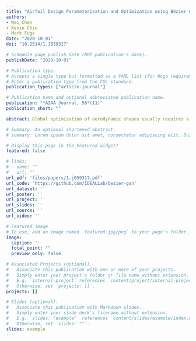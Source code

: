 ```yaml
---
title: "Airfoil Design Parameterization and Optimization using Bézier Generative Adversarial Networks"
authors:
- Wei_Chen
- Kevin Chiu
- Mark Fuge
date: "2020-10-01"
doi: "10.2514/1.J059317"

# Schedule page publish date (NOT publication's date).
publishDate: "2020-10-01"

# Publication type.
# Accepts a single type but formatted as a YAML list (for Hugo requirements).
# Enter a publication type from the CSL standard.
publication_types: ["article-journal"]

# Publication name and optional abbreviated publication name.
publication: "*AIAA Journal, 58*(11)"
publication_short: ""

abstract: Global optimization of aerodynamic shapes usually requires a large number of expensive computational fluid dynamics simulations because of the high dimensionality of the design space. One approach to combat this problem is to reduce the design space dimension by obtaining a new representation. This requires a parametric function that compactly and sufficiently describes useful variation in shapes. We propose a deep generative model, Bézier-GAN, to parameterize aerodynamic designs by learning from shape variations in an existing database. The resulted new parameterization can accelerate design optimization convergence by improving the representation compactness while maintaining sufficient representation capacity. We use the airfoil design as an example to demonstrate the idea and analyze Bézier-GAN's representation capacity and compactness. Results show that Bézier-GAN both (1) learns smooth and realistic shape representations for a wide range of airfoils and (2) empirically accelerates optimization convergence by at least two times compared to state-of-the-art parameterization methods.

# Summary. An optional shortened abstract.
# summary: Lorem ipsum dolor sit amet, consectetur adipiscing elit. Duis posuere tellus ac convallis placerat. Proin tincidunt magna sed ex sollicitudin condimentum.

# Display this page in the Featured widget?
featured: false

# links:
# - name: ""
#   url: ""
url_pdf: 'files/papers/1.j059317.pdf'
url_code: 'https://github.com/IDEALLab/bezier-gan'
url_dataset: ''
url_poster: ''
url_project: ''
url_slides: ''
url_source: ''
url_video: ''

# Featured image
# To use, add an image named `featured.jpg/png` to your page's folder. 
image:
  caption: ''
  focal_point: ""
  preview_only: false

# Associated Projects (optional).
#   Associate this publication with one or more of your projects.
#   Simply enter your project's folder or file name without extension.
#   E.g. `internal-project` references `content/project/internal-project/index.md`.
#   Otherwise, set `projects: []`.
projects: []

# Slides (optional).
#   Associate this publication with Markdown slides.
#   Simply enter your slide deck's filename without extension.
#   E.g. `slides: "example"` references `content/slides/example/index.md`.
#   Otherwise, set `slides: ""`.
slides: example
---
```

